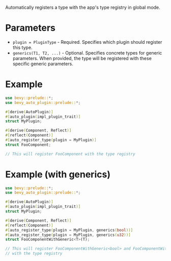 Automatically registers a type with the app's type registry in global mode.

# Parameters
- `plugin = PluginType` - Required. Specifies which plugin should register this type.
- `generics(T1, T2, ...)` - Optional. Specifies concrete types for generic parameters.
  When provided, the type will be registered with these specific generic parameters.

# Example
```rust
use bevy::prelude::*;
use bevy_auto_plugin::prelude::*;

#[derive(AutoPlugin)]
#[auto_plugin(impl_plugin_trait)]
struct MyPlugin;

#[derive(Component, Reflect)]
#[reflect(Component)]
#[auto_register_type(plugin = MyPlugin)]
struct FooComponent;

// This will register FooComponent with the type registry
```

# Example (with generics)
```rust
use bevy::prelude::*;
use bevy_auto_plugin::prelude::*;

#[derive(AutoPlugin)]
#[auto_plugin(impl_plugin_trait)]
struct MyPlugin;

#[derive(Component, Reflect)]
#[reflect(Component)]
#[auto_register_type(plugin = MyPlugin, generics(bool))]
#[auto_register_type(plugin = MyPlugin, generics(u32))]
struct FooComponentWithGeneric<T>(T);

// This will register FooComponentWithGeneric<bool> and FooComponentWithGeneric<u32>
// with the type registry
```